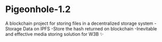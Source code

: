# Pigeonhole-1.2
A blockchain project for storing files in a decentralized storage system
-Storage Data on IPFS
-Store the hash returned on blockchain
-Inevitable and effective media storing solution for W3B ✨
